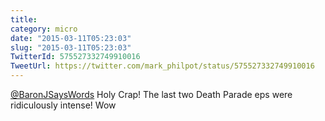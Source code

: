 ```yaml
---
title: 
category: micro
date: "2015-03-11T05:23:03"
slug: "2015-03-11T05:23:03"
TwitterId: 575527332749910016
TweetUrl: https://twitter.com/mark_philpot/status/575527332749910016
---
```


[@BaronJSaysWords](https://twitter.com/BaronJSaysWords) Holy Crap! The last two
Death Parade eps were ridiculously intense! Wow
